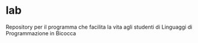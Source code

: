 # lab
Repository per il programma che facilita la vita agli studenti di Linguaggi di Programmazione in Bicocca
